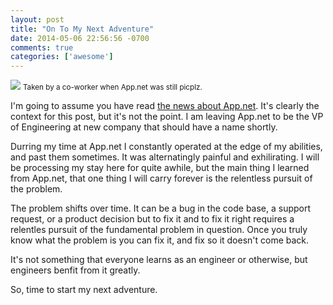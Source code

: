 ```yaml
---
layout: post
title: "On To My Next Adventure"
date: 2014-05-06 22:56:56 -0700
comments: true
categories: ['awesome']
---
```


<img src='https://farm8.staticflickr.com/7322/14104836806_7ce1dd574b_z_d.jpg'>
<small>Taken by a co-worker when App.net was still picplz.</small>

I'm going to assume you have read [the news about App.net](http://blog.app.net/2014/05/06/app-net-state-of-the-union/). It's clearly the context for this post, but it's not the point. I am leaving App.net to be the VP of Engineering at new company that should have a name shortly.

Durring my time at App.net I constantly operated at the edge of my abilities, and past them sometimes. It was alternatingly painful and exhilirating. I will be processing my stay here for quite awhile, but the main thing I learned from App.net, that one thing I will carry forever is the relentless pursuit of the problem.

The problem shifts over time. It can be a bug in the code base, a support request, or a product decision but to fix it and to fix it right requires a relentles pursuit of the fundamental problem in question. Once you truly know what the problem is you can fix it, and fix so it doesn't come back.

It's not something that everyone learns as an engineer or otherwise, but engineers benfit from it greatly.

So, time to start my next adventure.